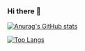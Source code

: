 ### Hi there 👋

[![Anurag's GitHub stats](https://github-readme-stats.vercel.app/api?username=nerya0001&show_icons=true&theme=nord&hide=prs)](https://github.com/nerya0001/github-readme-stats)

[![Top Langs](https://github-readme-stats.vercel.app/api/top-langs/?username=nerya0001&layout=compact&theme=nord)](https://github.com/nerya0001/github-readme-stats)


<!--
**nerya0001/nerya0001** is a ✨ _special_ ✨ repository because its `README.md` (this file) appears on your GitHub profile.

Here are some ideas to get you started:

- 🔭 I’m currently working on ...
- 🌱 I’m currently learning ...
- 👯 I’m looking to collaborate on ...
- 🤔 I’m looking for help with ...
- 💬 Ask me about ...
- 📫 How to reach me: ...
- 😄 Pronouns: ...
- ⚡ Fun fact: ...
-->
